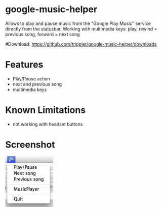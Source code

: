 google-music-helper
===================

Allows to play and pause music from the "Google Play Music" service directly from the statusbar.
Working with multimedia keys: play, rewind = previous song, forward = next song

#Download:
https://github.com/tripplet/google-music-helper/downloads


Features
========
* Play/Pause action
* next and previous song
* multimedia keys


Known Limitations
=================

* not working with headset buttons


Screenshot
==========

![](https://github.com/tripplet/google-music-helper/raw/master/screenshot.png) 

